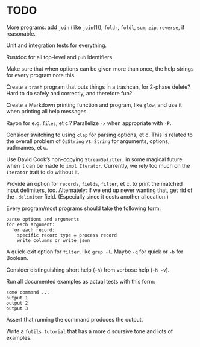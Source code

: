 # TODO

More programs: add `join` (like `join`(1)), `foldr`, `foldl`, `sum`, `zip`,
`reverse`, if reasonable.

Unit and integration tests for everything.

Rustdoc for all top-level and `pub` identifiers.

Make sure that when options can be given more than once, the help strings for
every program note this.

Create a `trash` program that puts things in a trashcan, for 2-phase delete?
Hard to do safely and correctly, and therefore fun?

Create a Markdown printing function and program, like `glow`, and use it when
printing all help messages.

Rayon for e.g. `files`, et c.? Parallelize `-x` when appropriate with `-P`.

Consider switching to using `clap` for parsing options, et c. This is related to
the overall problem of `OsString` vs. `String` for arguments, options,
pathnames, et c.

Use David Cook’s non-copying `StreamSplitter`, in some magical future when it
can be made to `impl Iterator`. Currently, we rely too much on the `Iterator`
trait to do without it.

Provide an option for `records`, `fields`, `filter`, et c. to print the matched
input delimiters, too. Alternately: if we end up never wanting that, get rid of
the `.delimiter` field. (Especially since it costs another allocation.)

Every program/most programs should take the following form:

```
parse options and arguments
for each argument:
  for each record:
    specific record type = process record
    write_columns or write_json
```

A quick-exit option for `filter`, like `grep -l`. Maybe `-q` for quick or `-b`
for Boolean.

Consider distinguishing short help (`-h`) from verbose help (`-h -v`).

Run all documented examples as actual tests with this form:

```
some command ...
output 1
output 2
output 3
```

Assert that running the command produces the output.

Write a `futils tutorial` that has a more discursive tone and lots of examples.
